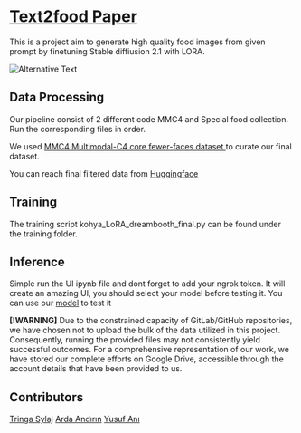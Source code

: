 # [Text2food Paper](https://drive.google.com/file/d/1PgcdS6RmvcOIN32PbTyw_q9A7Mr8WEHU/view?usp=sharing)
This is a project aim to generate high quality food images from given prompt by finetuning Stable diffiusion 2.1 with LORA.

![Alternative Text](poster.png)


## Data Processing
Our pipeline consist of 2 different code MMC4 and Special food collection. Run the corresponding files in order. 

We used [MMC4 Multimodal-C4 core fewer-faces dataset ](https://github.com/allenai/mmc4#corpus-stats-v11) to curate our final dataset. 

You can reach final filtered data from [Huggingface](https://huggingface.co/datasets/tum-nlp/text2food-mmc4)
## Training
The training script kohya_LoRA_dreambooth_final.py can be found under the training folder.

## Inference
Simple run the UI ipynb file and dont forget to add your ngrok token. It will create an amazing UI, you should select your model before testing it. You can use our [model](https://huggingface.co/tum-nlp/text2food) to test it

 **[!WARNING]**
Due to the constrained capacity of GitLab/GitHub repositories, we have chosen not to upload the bulk of the data utilized in this project. Consequently, running the provided files may not consistently yield successful outcomes. For a comprehensive representation of our work, we have stored our complete efforts on Google Drive, accessible through the account details that have been provided to us.

## Contributors
[Tringa Sylaj](tringasylaj@gmail.com)
[Arda Andırın](arda.andirin@tum.d)
[Yusuf Anı](yusufani8@gmail.com)
